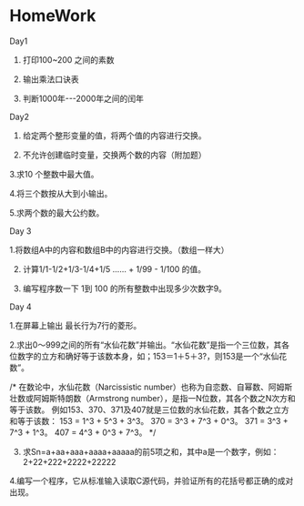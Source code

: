 # HomeWork
Day1 

1. 打印100~200 之间的素数 

2. 输出乘法口诀表 

3. 判断1000年---2000年之间的闰年 


Day2

1. 给定两个整形变量的值，将两个值的内容进行交换。 

2. 不允许创建临时变量，交换两个数的内容（附加题） 

3.求10 个整数中最大值。 

4.将三个数按从大到小输出。 

5.求两个数的最大公约数。


Day 3

1.将数组A中的内容和数组B中的内容进行交换。（数组一样大） 

2. 计算1/1-1/2+1/3-1/4+1/5 …… + 1/99 - 1/100 的值。 

3. 编写程序数一下 1到 100 的所有整数中出现多少次数字9。


Day 4

1.在屏幕上输出 最长行为7行的菱形。 

2.求出0～999之间的所有“水仙花数”并输出。“水仙花数”是指一个三位数，其各位数字的立方和确好等于该数本身，如；153＝1＋5＋3?，则153是一个“水仙花数”。 

/* 
在数论中，水仙花数（Narcissistic number）也称为自恋数、自幂数、阿姆斯壮数或阿姆斯特朗数（Armstrong number），是指一N位数，其各个数之N次方和等于该数。 
例如153、370、371及407就是三位数的水仙花数，其各个数之立方和等于该数： 
153 = 1^3 + 5^3 + 3^3。 
370 = 3^3 + 7^3 + 0^3。 
371 = 3^3 + 7^3 + 1^3。 
407 = 4^3 + 0^3 + 7^3。 
*/ 

3. 求Sn=a+aa+aaa+aaaa+aaaaa的前5项之和，其中a是一个数字，例如：2+22+222+2222+22222 

4.编写一个程序，它从标准输入读取C源代码，并验证所有的花括号都正确的成对出现。 
